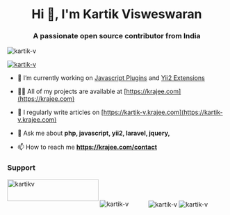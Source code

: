 <h1 align="center">Hi 👋, I'm Kartik Visweswaran</h1>
<h3 align="center">A passionate open source contributor from India</h3>

<p align="left"> <img src="https://komarev.com/ghpvc/?username=kartik-v&label=Profile%20views&color=0e75b6&style=flat" alt="kartik-v" /> </p>

<p align="left"> <a href="https://github.com/ryo-ma/github-profile-trophy"><img src="https://github-profile-trophy.vercel.app/?username=kartik-v" alt="kartik-v" /></a> </p>

- 🔭 I’m currently working on [Javascript Plugins](https://plugins.krajee.com) and [Yii2 Extensions](https://demos.krajee.com)

- 👨‍💻 All of my projects are available at [https://krajee.com](https://krajee.com)

- 📝 I regularly write articles on [https://kartik-v.krajee.com](https://kartik-v.krajee.com)

- 💬 Ask me about **php, javascript, yii2, laravel, jquery,**

- 📫 How to reach me **https://krajee.com/contact**


### Support
<p><a href="https://www.buymeacoffee.com/kartikv"> <img align="left" src="https://cdn.buymeacoffee.com/buttons/v2/default-yellow.png" height="50" width="210" alt="kartikv" /></a></p><br><br>

<p align="center">

<img align="left" src="https://github-readme-stats.vercel.app/api/top-langs?username=kartik-v&show_icons=true&locale=en&layout=compact" alt="kartik-v" />
<img align="center" src="https://github-readme-stats.vercel.app/api?username=kartik-v&show_icons=true&locale=en" alt="kartik-v" />
<img align="center" src="https://github-readme-streak-stats.herokuapp.com/?user=kartik-v&" alt="kartik-v" />

</p>

